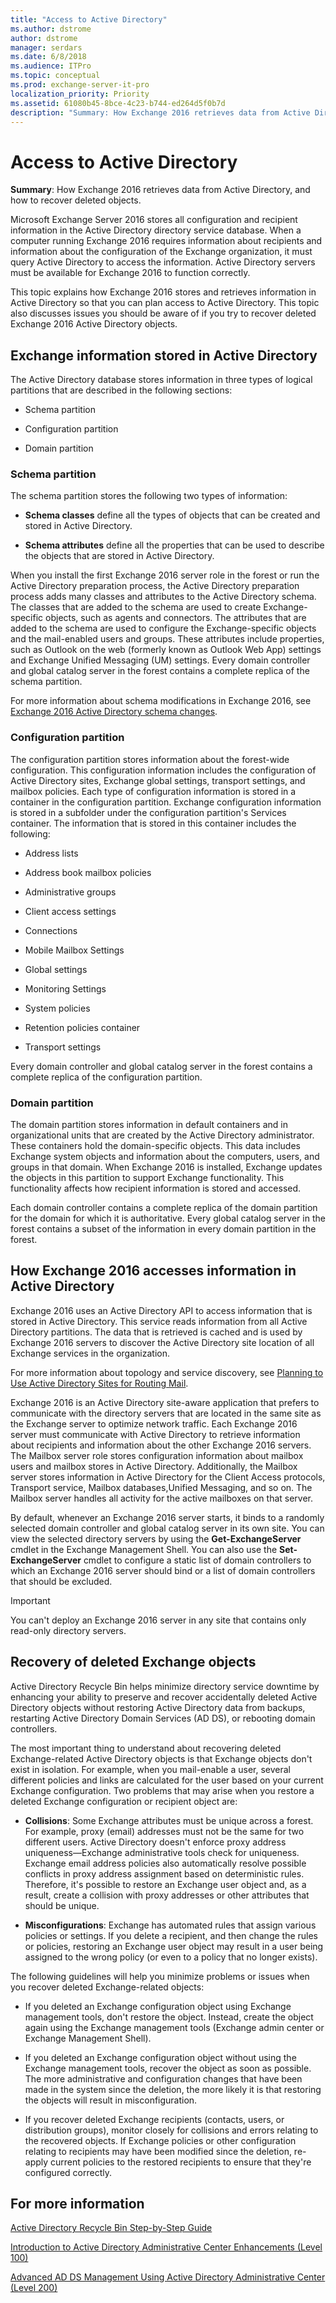 ```yaml
---
title: "Access to Active Directory"
ms.author: dstrome
author: dstrome
manager: serdars
ms.date: 6/8/2018
ms.audience: ITPro
ms.topic: conceptual
ms.prod: exchange-server-it-pro
localization_priority: Priority
ms.assetid: 61080b45-8bce-4c23-b744-ed264d5f0b7d
description: "Summary: How Exchange 2016 retrieves data from Active Directory, and how to recover deleted objects."
---
```


# Access to Active Directory

 **Summary**: How Exchange 2016 retrieves data from Active Directory, and how to recover deleted objects.
  
Microsoft Exchange Server 2016 stores all configuration and recipient information in the Active Directory directory service database. When a computer running Exchange 2016 requires information about recipients and information about the configuration of the Exchange organization, it must query Active Directory to access the information. Active Directory servers must be available for Exchange 2016 to function correctly.
  
This topic explains how Exchange 2016 stores and retrieves information in Active Directory so that you can plan access to Active Directory. This topic also discusses issues you should be aware of if you try to recover deleted Exchange 2016 Active Directory objects.
  
## Exchange information stored in Active Directory

The Active Directory database stores information in three types of logical partitions that are described in the following sections:
  
- Schema partition
    
- Configuration partition
    
- Domain partition
    
### Schema partition

The schema partition stores the following two types of information:
  
- **Schema classes** define all the types of objects that can be created and stored in Active Directory.
    
- **Schema attributes** define all the properties that can be used to describe the objects that are stored in Active Directory.
    
When you install the first Exchange 2016 server role in the forest or run the Active Directory preparation process, the Active Directory preparation process adds many classes and attributes to the Active Directory schema. The classes that are added to the schema are used to create Exchange-specific objects, such as agents and connectors. The attributes that are added to the schema are used to configure the Exchange-specific objects and the mail-enabled users and groups. These attributes include properties, such as Outlook on the web (formerly known as Outlook Web App) settings and Exchange Unified Messaging (UM) settings. Every domain controller and global catalog server in the forest contains a complete replica of the schema partition.
  
For more information about schema modifications in Exchange 2016, see [Exchange 2016 Active Directory schema changes](ad-schema-changes.md).
  
### Configuration partition

The configuration partition stores information about the forest-wide configuration. This configuration information includes the configuration of Active Directory sites, Exchange global settings, transport settings, and mailbox policies. Each type of configuration information is stored in a container in the configuration partition. Exchange configuration information is stored in a subfolder under the configuration partition's Services container. The information that is stored in this container includes the following:
  
- Address lists
    
- Address book mailbox policies
    
- Administrative groups
    
- Client access settings
    
- Connections
    
- Mobile Mailbox Settings
    
- Global settings
    
- Monitoring Settings
    
- System policies
    
- Retention policies container
    
- Transport settings
    
Every domain controller and global catalog server in the forest contains a complete replica of the configuration partition.
  
### Domain partition

The domain partition stores information in default containers and in organizational units that are created by the Active Directory administrator. These containers hold the domain-specific objects. This data includes Exchange system objects and information about the computers, users, and groups in that domain. When Exchange 2016 is installed, Exchange updates the objects in this partition to support Exchange functionality. This functionality affects how recipient information is stored and accessed.
  
Each domain controller contains a complete replica of the domain partition for the domain for which it is authoritative. Every global catalog server in the forest contains a subset of the information in every domain partition in the forest.
  
## How Exchange 2016 accesses information in Active Directory

Exchange 2016 uses an Active Directory API to access information that is stored in Active Directory. This service reads information from all Active Directory partitions. The data that is retrieved is cached and is used by Exchange 2016 servers to discover the Active Directory site location of all Exchange services in the organization.
  
For more information about topology and service discovery, see [Planning to Use Active Directory Sites for Routing Mail](http://technet.microsoft.com/library/0f697cee-bcaa-4c69-b80c-7a2afd1817d2.aspx).
  
Exchange 2016 is an Active Directory site-aware application that prefers to communicate with the directory servers that are located in the same site as the Exchange server to optimize network traffic. Each Exchange 2016 server must communicate with Active Directory to retrieve information about recipients and information about the other Exchange 2016 servers. The Mailbox server role stores configuration information about mailbox users and mailbox stores in Active Directory. Additionally, the Mailbox server stores information in Active Directory for the Client Access protocols, Transport service, Mailbox databases,Unified Messaging, and so on. The Mailbox server handles all activity for the active mailboxes on that server.
  
By default, whenever an Exchange 2016 server starts, it binds to a randomly selected domain controller and global catalog server in its own site. You can view the selected directory servers by using the **Get-ExchangeServer** cmdlet in the Exchange Management Shell. You can also use the **Set-ExchangeServer** cmdlet to configure a static list of domain controllers to which an Exchange 2016 server should bind or a list of domain controllers that should be excluded.
  
> [!IMPORTANT]
> You can't deploy an Exchange 2016 server in any site that contains only read-only directory servers.
  
## Recovery of deleted Exchange objects

Active Directory Recycle Bin helps minimize directory service downtime by enhancing your ability to preserve and recover accidentally deleted Active Directory objects without restoring Active Directory data from backups, restarting Active Directory Domain Services (AD DS), or rebooting domain controllers.
  
The most important thing to understand about recovering deleted Exchange-related Active Directory objects is that Exchange objects don't exist in isolation. For example, when you mail-enable a user, several different policies and links are calculated for the user based on your current Exchange configuration. Two problems that may arise when you restore a deleted Exchange configuration or recipient object are:
  
- **Collisions**: Some Exchange attributes must be unique across a forest. For example, proxy (email) addresses must not be the same for two different users. Active Directory doesn't enforce proxy address uniqueness—Exchange administrative tools check for uniqueness. Exchange email address policies also automatically resolve possible conflicts in proxy address assignment based on deterministic rules. Therefore, it's possible to restore an Exchange user object and, as a result, create a collision with proxy addresses or other attributes that should be unique.
    
- **Misconfigurations**: Exchange has automated rules that assign various policies or settings. If you delete a recipient, and then change the rules or policies, restoring an Exchange user object may result in a user being assigned to the wrong policy (or even to a policy that no longer exists).
    
The following guidelines will help you minimize problems or issues when you recover deleted Exchange-related objects:
  
- If you deleted an Exchange configuration object using Exchange management tools, don't restore the object. Instead, create the object again using the Exchange management tools (Exchange admin center or Exchange Management Shell).
    
- If you deleted an Exchange configuration object without using the Exchange management tools, recover the object as soon as possible. The more administrative and configuration changes that have been made in the system since the deletion, the more likely it is that restoring the objects will result in misconfiguration.
    
- If you recover deleted Exchange recipients (contacts, users, or distribution groups), monitor closely for collisions and errors relating to the recovered objects. If Exchange policies or other configuration relating to recipients may have been modified since the deletion, re-apply current policies to the restored recipients to ensure that they're configured correctly.
    
## For more information

[Active Directory Recycle Bin Step-by-Step Guide](https://go.microsoft.com/fwlink/p/?linkId=178720)
  
[Introduction to Active Directory Administrative Center Enhancements (Level 100)](https://go.microsoft.com/fwlink/p/?linkId=267641)
  
[Advanced AD DS Management Using Active Directory Administrative Center (Level 200)](https://go.microsoft.com/fwlink/p/?LinkId=267642)
  

